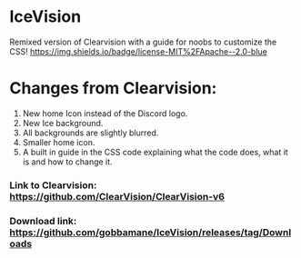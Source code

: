 # IceVision
Remixed version of Clearvision with a guide for noobs to customize the CSS!
https://img.shields.io/badge/license-MIT%2FApache--2.0-blue
# Changes from Clearvision:
1. New home Icon instead of the Discord logo.
2. New Ice background.
3. All backgrounds are slightly blurred.
4. Smaller home icon.
5. A built in guide in the CSS code explaining what the code does, what it is and how to change it.
### **Link to Clearvision: https://github.com/ClearVision/ClearVision-v6**
### Download link: https://github.com/gobbamane/IceVision/releases/tag/Downloads
